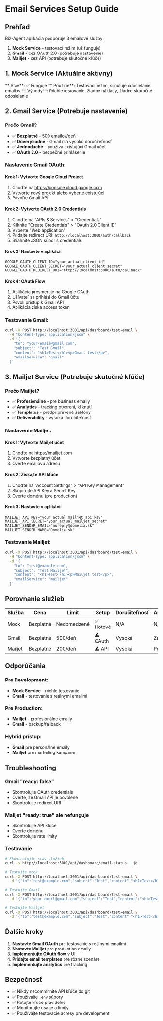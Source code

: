 # Email Services Setup Guide

## Prehľad

Biz-Agent aplikácia podporuje 3 emailové služby:
1. **Mock Service** - testovací režim (už funguje)
2. **Gmail** - cez OAuth 2.0 (potrebuje nastavenie)
3. **Mailjet** - cez API (potrebuje skutočné kľúče)

## 1. Mock Service (Aktuálne aktívny)

** Stav**: ✅ Funguje
** Použitie**: Testovací režim, simuluje odosielanie emailov
** Výhody**: Rýchle testovanie, žiadne náklady, žiadne skutočné odosielanie

## 2. Gmail Service (Potrebuje nastavenie)

### Prečo Gmail?
- ✅ **Bezplatné** - 500 emailov/deň
- ✅ **Dôveryhodné** - Gmail má vysokú doručiteľnosť
- ✅ **Jednoduché** - používa existujúci Gmail účet
- ✅ **OAuth 2.0** - bezpečné prihlásenie

### Nastavenie Gmail OAuth:

#### Krok 1: Vytvorte Google Cloud Project
1. Choďte na https://console.cloud.google.com
2. Vytvorte nový projekt alebo vyberte existujúci
3. Povoľte Gmail API

#### Krok 2: Vytvorte OAuth 2.0 Credentials
1. Choďte na "APIs & Services" > "Credentials"
2. Kliknite "Create Credentials" > "OAuth 2.0 Client ID"
3. Vyberte "Web application"
4. Pridajte redirect URI: `http://localhost:3000/auth/callback`
5. Stiahnite JSON súbor s credentials

#### Krok 3: Nastavte v aplikácii
```env
GOOGLE_OAUTH_CLIENT_ID="your_actual_client_id"
GOOGLE_OAUTH_CLIENT_SECRET="your_actual_client_secret"
GOOGLE_OAUTH_REDIRECT_URI="http://localhost:3000/auth/callback"
```

#### Krok 4: OAuth Flow
1. Aplikácia presmeruje na Google OAuth
2. Užívateľ sa prihlási do Gmail účtu
3. Povolí prístup k Gmail API
4. Aplikácia získa access token

### Testovanie Gmail:
```bash
curl -X POST http://localhost:3001/api/dashboard/test-email \
  -H "Content-Type: application/json" \
  -d '{
    "to": "your-email@gmail.com",
    "subject": "Test Gmail",
    "content": "<h1>Test</h1><p>Gmail test</p>",
    "emailService": "gmail"
  }'
```

## 3. Mailjet Service (Potrebuje skutočné kľúče)

### Prečo Mailjet?
- ✅ **Profesionálne** - pre business emaily
- ✅ **Analytics** - tracking otvorení, kliknutí
- ✅ **Templates** - predpripravené šablóny
- ✅ **Deliverability** - vysoká doručiteľnosť

### Nastavenie Mailjet:

#### Krok 1: Vytvorte Mailjet účet
1. Choďte na https://mailjet.com
2. Vytvorte bezplatný účet
3. Overte emailovú adresu

#### Krok 2: Získajte API kľúče
1. Choďte na "Account Settings" > "API Key Management"
2. Skopírujte API Key a Secret Key
3. Overte doménu (pre production)

#### Krok 3: Nastavte v aplikácii
```env
MAILJET_API_KEY="your_actual_mailjet_api_key"
MAILJET_API_SECRET="your_actual_mailjet_secret"
MAILJET_SENDER_EMAIL="noreply@domelia.sk"
MAILJET_SENDER_NAME="Domelia.sk"
```

### Testovanie Mailjet:
```bash
curl -X POST http://localhost:3001/api/dashboard/test-email \
  -H "Content-Type: application/json" \
  -d '{
    "to": "test@example.com",
    "subject": "Test Mailjet",
    "content": "<h1>Test</h1><p>Mailjet test</p>",
    "emailService": "mailjet"
  }'
```

## Porovnanie služieb

| Služba | Cena | Limit | Setup | Doručiteľnosť | Analytics |
|--------|------|-------|-------|---------------|-----------|
| Mock | Bezplatné | Neobmedzené | ✅ Hotové | N/A | N/A |
| Gmail | Bezplatné | 500/deň | ⚠️ OAuth | Vysoká | Základné |
| Mailjet | Bezplatné | 200/deň | ⚠️ API | Vysoká | Pokročilé |

## Odporúčania

### Pre Development:
- **Mock Service** - rýchle testovanie
- **Gmail** - testovanie s reálnymi emailmi

### Pre Production:
- **Mailjet** - profesionálne emaily
- **Gmail** - backup/fallback

### Hybrid prístup:
- **Gmail** pre personálne emaily
- **Mailjet** pre marketing kampane

## Troubleshooting

### Gmail "ready: false"
- Skontrolujte OAuth credentials
- Overte, že Gmail API je povolené
- Skontrolujte redirect URI

### Mailjet "ready: true" ale nefunguje
- Skontrolujte API kľúče
- Overte doménu
- Skontrolujte rate limity

### Testovanie
```bash
# Skontrolujte stav služieb
curl -s http://localhost:3001/api/dashboard/email-status | jq

# Testujte mock
curl -X POST http://localhost:3001/api/dashboard/test-email \
  -d '{"to":"test@example.com","subject":"Test","content":"<h1>Test</h1>","emailService":"mock"}'

# Testujte Gmail
curl -X POST http://localhost:3001/api/dashboard/test-email \
  -d '{"to":"your-email@gmail.com","subject":"Test","content":"<h1>Test</h1>","emailService":"gmail"}'

# Testujte Mailjet
curl -X POST http://localhost:3001/api/dashboard/test-email \
  -d '{"to":"test@example.com","subject":"Test","content":"<h1>Test</h1>","emailService":"mailjet"}'
```

## Ďalšie kroky

1. **Nastavte Gmail OAuth** pre testovanie s reálnymi emailmi
2. **Nastavte Mailjet** pre production emaily
3. **Implementujte OAuth flow** v UI
4. **Pridajte email templates** pre rôzne scenáre
5. **Implementujte analytics** pre tracking

## Bezpečnosť

- ✅ Nikdy necommitnite API kľúče do git
- ✅ Používajte `.env` súbory
- ✅ Rotujte kľúče pravidelne
- ✅ Monitorujte usage a limity
- ✅ Používajte testovacie adresy pre development
